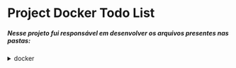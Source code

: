 # Project Docker Todo List

##### Nesse projeto fui responsável em desenvolver os arquivos presentes nas pastas:

<details><summary>docker</summary>
<p>
`docker-commands`
</p>
</details>
